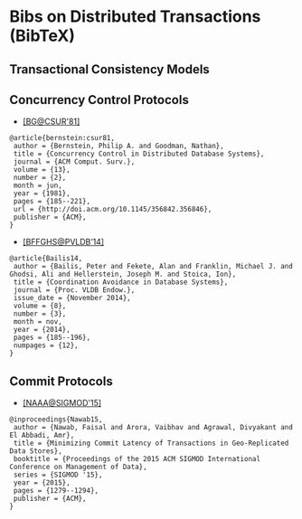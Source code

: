 # Bibs on Distributed Transactions (BibTeX)

## Transactional Consistency Models

## Concurrency Control Protocols

- [[BG@CSUR'81]](http://dl.acm.org/citation.cfm?id=356846)
```
@article{bernstein:csur81,
 author = {Bernstein, Philip A. and Goodman, Nathan},
 title = {Concurrency Control in Distributed Database Systems},
 journal = {ACM Comput. Surv.},
 volume = {13},
 number = {2},
 month = jun,
 year = {1981},
 pages = {185--221},
 url = {http://doi.acm.org/10.1145/356842.356846},
 publisher = {ACM},
}
```

- [[BFFGHS@PVLDB’14]](http://dl.acm.org/citation.cfm?id=2735509)
```
@article{Bailis14,
 author = {Bailis, Peter and Fekete, Alan and Franklin, Michael J. and Ghodsi, Ali and Hellerstein, Joseph M. and Stoica, Ion},
 title = {Coordination Avoidance in Database Systems},
 journal = {Proc. VLDB Endow.},
 issue_date = {November 2014},
 volume = {8},
 number = {3},
 month = nov,
 year = {2014},
 pages = {185--196},
 numpages = {12},
}  
```

## Commit Protocols
- [[NAAA@SIGMOD'15]](http://dl.acm.org/citation.cfm?doid=2723372.2723729)
```
@inproceedings{Nawab15,
 author = {Nawab, Faisal and Arora, Vaibhav and Agrawal, Divyakant and El Abbadi, Amr},
 title = {Minimizing Commit Latency of Transactions in Geo-Replicated Data Stores},
 booktitle = {Proceedings of the 2015 ACM SIGMOD International Conference on Management of Data},
 series = {SIGMOD '15},
 year = {2015},
 pages = {1279--1294},
 publisher = {ACM},
}
```
